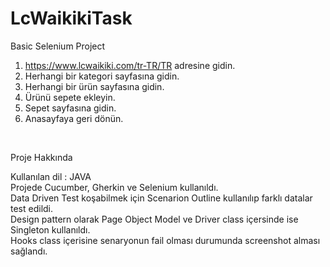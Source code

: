 # LcWaikikiTask

Basic Selenium Project
1. https://www.lcwaikiki.com/tr-TR/TR adresine gidin.
2. Herhangi bir kategori sayfasına gidin.
3. Herhangi bir ürün sayfasına gidin.
4. Ürünü sepete ekleyin.
5. Sepet sayfasına gidin.
6. Anasayfaya geri dönün.


<br>


Proje Hakkında

  Kullanılan dil : JAVA
  <br>
  Projede Cucumber, Gherkin ve Selenium kullanıldı. 
    <br>
  Data Driven Test koşabilmek için Scenarion Outline kullanılıp farklı datalar test edildi.
    <br>
  Design pattern olarak Page Object Model ve Driver class içersinde ise Singleton kullanıldı.
    <br>
  Hooks class içerisine senaryonun fail olması durumunda screenshot alması sağlandı.
